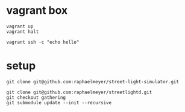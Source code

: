 # vagrant box

    vagrant up
    vagrant halt

    vagrant ssh -c "echo hello"

# setup

    git clone git@github.com:raphaelmeyer/street-light-simulator.git

    git clone git@github.com:raphaelmeyer/streetlightd.git
    git checkout gathering
    git submodule update --init --recursive

